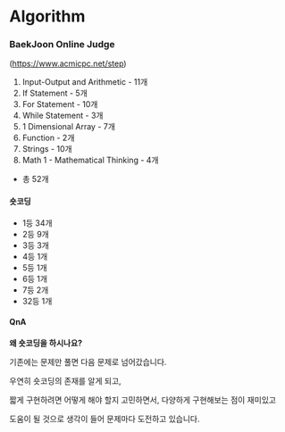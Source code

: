 # Algorithm

### BaekJoon Online Judge



(https://www.acmicpc.net/step)

01. Input-Output and Arithmetic - 11개
02. If Statement - 5개
03. For Statement - 10개
04. While Statement - 3개
05. 1 Dimensional Array - 7개
06. Function - 2개
07. Strings - 10개
08. Math 1 - Mathematical Thinking - 4개
 - 총 52개

#### 숏코딩

- 1등 34개
- 2등 9개
- 3등 3개
- 4등 1개
- 5등 1개
- 6등 1개
- 7등 2개
- 32등 1개

#### QnA

**왜 숏코딩을 하시나요?**  



기존에는 문제만 풀면 다음 문제로 넘어갔습니다.



우연히 숏코딩의 존재를 알게 되고,



짧게 구현하려면 어떻게 해야 할지 고민하면서, 다양하게 구현해보는 점이 재미있고



도움이 될 것으로 생각이 들어 문제마다 도전하고 있습니다.
